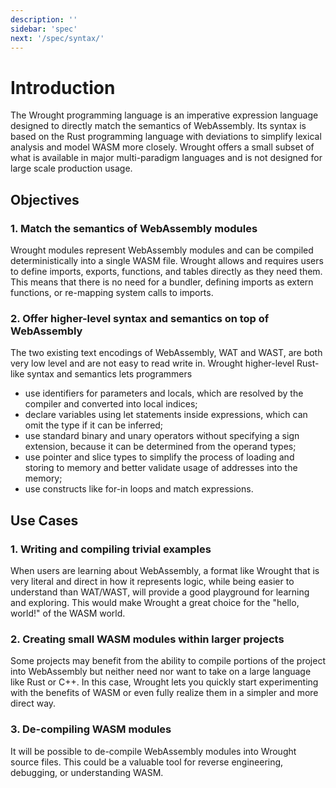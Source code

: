 ```yaml
---
description: ''
sidebar: 'spec'
next: '/spec/syntax/'
---
```


# Introduction

The Wrought programming language is an imperative expression language designed to directly match the semantics of WebAssembly.
Its syntax is based on the Rust programming language with deviations to simplify lexical analysis and model WASM more closely.
Wrought offers a small subset of what is available in major multi-paradigm languages and is not designed for large scale production usage.

## Objectives

### 1. Match the semantics of WebAssembly modules
Wrought modules represent WebAssembly modules and can be compiled deterministically into a single WASM file.
Wrought allows and requires users to define imports, exports, functions, and tables directly as they need them.
This means that there is no need for a bundler, defining imports as extern functions, or re-mapping system calls to imports.

### 2. Offer higher-level syntax and semantics on top of WebAssembly
The two existing text encodings of WebAssembly, WAT and WAST, are both very low level and are not easy to read write in.
Wrought higher-level Rust-like syntax and semantics lets programmers
 * use identifiers for parameters and locals, which are resolved by the compiler and converted into local indices;
 * declare variables using let statements inside expressions, which can omit the type if it can be inferred;
 * use standard binary and unary operators without specifying a sign extension, because it can be determined from the operand types;
 * use pointer and slice types to simplify the process of loading and storing to memory and better validate usage of addresses into the memory; 
 * use constructs like for-in loops and match expressions.

## Use Cases

### 1. Writing and compiling trivial examples
When users are learning about WebAssembly, a format like Wrought that is very literal and direct in how it represents logic,
while being easier to understand than WAT/WAST, will provide a good playground for learning and exploring.
This would make Wrought a great choice for the "hello, world!" of the WASM world.

### 2. Creating small WASM modules within larger projects
Some projects may benefit from the ability to compile portions of the project into WebAssembly but neither need nor want to take on a large language like Rust or C++.
In this case, Wrought lets you quickly start experimenting with the benefits of WASM or even fully realize them in a simpler and more direct way.

### 3. De-compiling WASM modules
It will be possible to de-compile WebAssembly modules into Wrought source files.
This could be a valuable tool for reverse engineering, debugging, or understanding WASM.